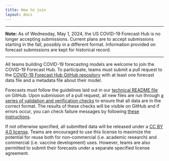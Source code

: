 ```yaml
---
title: How to join
layout: docs
---
```


***
<strong>Note:</strong> As of Wednesday, May 1, 2024, the US COVID-19 Forecast Hub is no longer accepting submissions. Current plans are to accept submissions starting in the fall, possibly in a different format. Information provided on forecast submissions are kept for historical record.
***

All teams building COVID-19 forecasting models are welcome to join the COVID-19 Forecast Hub. To participate, teams must submit a pull request to the <a href="https://github.com/reichlab/covid19-forecast-hub/" target="_blank">COVID-19 Forecast Hub GitHub repository</a> with at least one forecast data file and a metadata file about their model. 

Forecasts must follow the guidelines laid out in our <a href="https://github.com/reichlab/covid19-forecast-hub/blob/master/data-processed/README.md" target="_blank">technical README file</a> on GitHub. Upon submission of a pull request, all new files are run through <a href="https://github.com/reichlab/covid19-forecast-hub/wiki/Data-Validation" target="_blank">a series of validation and verification checks</a> to ensure that all data are in the correct format. The results of these checks will be visible on GitHub and if errors occur, you can check failure messages by following <a href="https://github.com/reichlab/covid19-forecast-hub/wiki/Troubleshooting-Pull-Requests" target="_blank">these instructions</a>.

If not otherwise specified, all submitted data will be released under a <a href="https://creativecommons.org/licenses/by/4.0/" target="_blank">CC BY 4.0 license</a>. Teams are encouraged to use this license to maximize the potential for reuse both for non-commercial (i.e. academic research) and commercial (i.e. vaccine development) uses. However, teams are also permitted to submit their forecasts under a separate specified license agreement.

